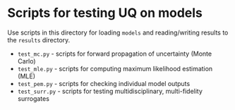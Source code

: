 # Scripts for testing UQ on models

Use scripts in this directory for loading `models` and reading/writing results to the `results` directory.

- `test_mc.py` - scripts for forward propagation of uncertainty (Monte Carlo)
- `test_mle.py` - scripts for computing maximum likelihood estimation (MLE)
- `test_pem.py` - scripts for checking individual model outputs
- `test_surr.py` - scripts for testing multidisciplinary, multi-fidelity surrogates